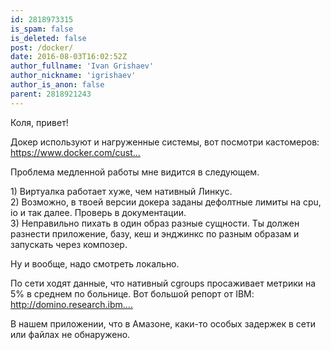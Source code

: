 ```yaml
---
id: 2818973315
is_spam: false
is_deleted: false
post: /docker/
date: 2016-08-03T16:02:52Z
author_fullname: 'Ivan Grishaev'
author_nickname: 'igrishaev'
author_is_anon: false
parent: 2818921243
---
```


<p>Коля, привет!</p><p>Докер используют и нагруженные системы, вот посмотри кастомеров: <a href="https://www.docker.com/customers" rel="nofollow noopener" title="https://www.docker.com/customers">https://www.docker.com/cust...</a></p><p>Проблема медленной работы мне видится в следующем.</p><p>1) Виртуалка работает хуже, чем нативный Линкус.<br>2) Возможно, в твоей версии докера заданы дефолтные лимиты на cpu, io и так далее. Проверь в документации.<br>3) Неправильно пихать в один образ разные сущности. Ты должен разнести приложение, базу, кеш и энджинкс по разным образам и запускать через композер.</p><p>Ну и вообще, надо смотреть локально.</p><p>По сети ходят данные, что нативный cgroups просаживает метрики на 5% в среднем по больнице. Вот большой репорт от IBM: <a href="http://domino.research.ibm.com/library/cyberdig.nsf/papers/0929052195DD819C85257D2300681E7B/$File/rc25482.pdf" rel="nofollow noopener" title="http://domino.research.ibm.com/library/cyberdig.nsf/papers/0929052195DD819C85257D2300681E7B/$File/rc25482.pdf">http://domino.research.ibm....</a></p><p>В нашем приложении, что в Амазоне, каки-то особых задержек в сети или файлах не обнаружено.</p>
